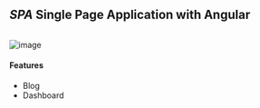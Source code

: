 


## ***SPA*** Single Page Application with Angular
```
```
![image](http://www.bogotobogo.com/AngularJS/images/AngularJS_Routes/routes_diagram.png)

#### Features

* Blog
* Dashboard

